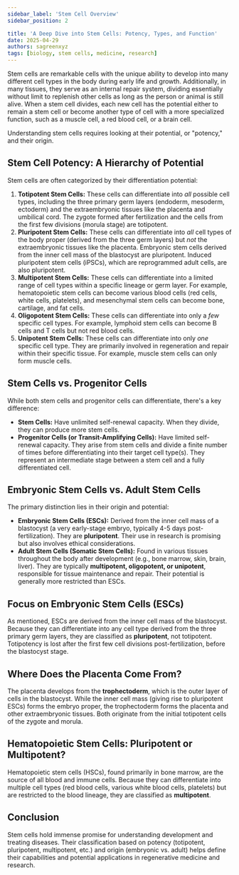 ```yaml
---
sidebar_label: 'Stem Cell Overview'
sidebar_position: 2

title: 'A Deep Dive into Stem Cells: Potency, Types, and Function'
date: 2025-04-29
authors: sagreenxyz
tags: [biology, stem cells, medicine, research]
---
```


Stem cells are remarkable cells with the unique ability to develop into many different cell types in the body during early life and growth. Additionally, in many tissues, they serve as an internal repair system, dividing essentially without limit to replenish other cells as long as the person or animal is still alive. When a stem cell divides, each new cell has the potential either to remain a stem cell or become another type of cell with a more specialized function, such as a muscle cell, a red blood cell, or a brain cell.

Understanding stem cells requires looking at their potential, or "potency," and their origin.

## Stem Cell Potency: A Hierarchy of Potential

Stem cells are often categorized by their differentiation potential:

1.  **Totipotent Stem Cells:** These cells can differentiate into *all* possible cell types, including the three primary germ layers (endoderm, mesoderm, ectoderm) and the extraembryonic tissues like the placenta and umbilical cord. The zygote formed after fertilization and the cells from the first few divisions (morula stage) are totipotent.
2.  **Pluripotent Stem Cells:** These cells can differentiate into *all* cell types of the body proper (derived from the three germ layers) but *not* the extraembryonic tissues like the placenta. Embryonic stem cells derived from the inner cell mass of the blastocyst are pluripotent. Induced pluripotent stem cells (iPSCs), which are reprogrammed adult cells, are also pluripotent.
3.  **Multipotent Stem Cells:** These cells can differentiate into a limited range of cell types within a specific lineage or germ layer. For example, hematopoietic stem cells can become various blood cells (red cells, white cells, platelets), and mesenchymal stem cells can become bone, cartilage, and fat cells.
4.  **Oligopotent Stem Cells:** These cells can differentiate into only a *few* specific cell types. For example, lymphoid stem cells can become B cells and T cells but not red blood cells.
5.  **Unipotent Stem Cells:** These cells can differentiate into only *one* specific cell type. They are primarily involved in regeneration and repair within their specific tissue. For example, muscle stem cells can only form muscle cells.

## Stem Cells vs. Progenitor Cells

While both stem cells and progenitor cells can differentiate, there's a key difference:

*   **Stem Cells:** Have unlimited self-renewal capacity. When they divide, they can produce more stem cells.
*   **Progenitor Cells (or Transit-Amplifying Cells):** Have limited self-renewal capacity. They arise from stem cells and divide a finite number of times before differentiating into their target cell type(s). They represent an intermediate stage between a stem cell and a fully differentiated cell.

## Embryonic Stem Cells vs. Adult Stem Cells

The primary distinction lies in their origin and potential:

*   **Embryonic Stem Cells (ESCs):** Derived from the inner cell mass of a blastocyst (a very early-stage embryo, typically 4-5 days post-fertilization). They are **pluripotent**. Their use in research is promising but also involves ethical considerations.
*   **Adult Stem Cells (Somatic Stem Cells):** Found in various tissues throughout the body after development (e.g., bone marrow, skin, brain, liver). They are typically **multipotent, oligopotent, or unipotent**, responsible for tissue maintenance and repair. Their potential is generally more restricted than ESCs.

## Focus on Embryonic Stem Cells (ESCs)

As mentioned, ESCs are derived from the inner cell mass of the blastocyst. Because they can differentiate into any cell type derived from the three primary germ layers, they are classified as **pluripotent**, not totipotent. Totipotency is lost after the first few cell divisions post-fertilization, before the blastocyst stage.

## Where Does the Placenta Come From?

The placenta develops from the **trophectoderm**, which is the outer layer of cells in the blastocyst. While the inner cell mass (giving rise to pluripotent ESCs) forms the embryo proper, the trophectoderm forms the placenta and other extraembryonic tissues. Both originate from the initial totipotent cells of the zygote and morula.

## Hematopoietic Stem Cells: Pluripotent or Multipotent?

Hematopoietic stem cells (HSCs), found primarily in bone marrow, are the source of all blood and immune cells. Because they can differentiate into multiple cell types (red blood cells, various white blood cells, platelets) but are restricted to the blood lineage, they are classified as **multipotent**.

## Conclusion

Stem cells hold immense promise for understanding development and treating diseases. Their classification based on potency (totipotent, pluripotent, multipotent, etc.) and origin (embryonic vs. adult) helps define their capabilities and potential applications in regenerative medicine and research.
